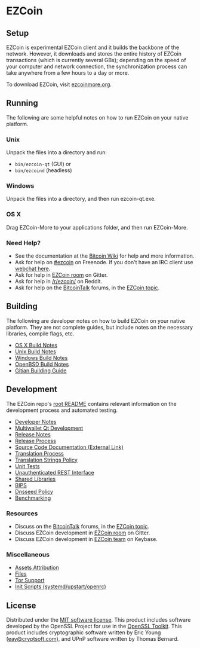 EZCoin
=============

Setup
---------------------
EZCoin is experimental EZCoin client and it builds the backbone of the network. However, it downloads and stores the entire history of EZCoin transactions (which is currently several GBs); depending on the speed of your computer and network connection, the synchronization process can take anywhere from a few hours to a day or more.

To download EZCoin, visit [ezcoinmore.org](https://ezcoinmore.org).

Running
---------------------
The following are some helpful notes on how to run EZCoin on your native platform.

### Unix

Unpack the files into a directory and run:

- `bin/ezcoin-qt` (GUI) or
- `bin/ezcoind` (headless)

### Windows

Unpack the files into a directory, and then run ezcoin-qt.exe.

### OS X

Drag EZCoin-More to your applications folder, and then run EZCoin-More.

### Need Help?

* See the documentation at the [Bitcoin Wiki](https://en.bitcoin.it/wiki/Main_Page)
for help and more information.
* Ask for help on [#ezcoin](http://webchat.freenode.net?channels=ezcoin) on Freenode. If you don't have an IRC client use [webchat here](http://webchat.freenode.net?channels=ezcoin).
* Ask for help in [EZCoin room](https://gitter.im/EZCoin_Hub) on Gitter.
* Ask for help in [/r/ezcoin/](https://nm.reddit.com/r/ezcoin/) on Reddit.
* Ask for help on the [BitcoinTalk](https://bitcointalk.org/) forums, in the [EZCoin topic](https://bitcointalk.org/index.php?topic=3017838.new#new).

Building
---------------------
The following are developer notes on how to build EZCoin on your native platform. They are not complete guides, but include notes on the necessary libraries, compile flags, etc.

- [OS X Build Notes](build-osx.md)
- [Unix Build Notes](build-unix.md)
- [Windows Build Notes](build-windows.md)
- [OpenBSD Build Notes](build-openbsd.md)
- [Gitian Building Guide](gitian-building.md)

Development
---------------------
The EZCoin repo's [root README](/README.md) contains relevant information on the development process and automated testing.

- [Developer Notes](developer-notes.md)
- [Multiwallet Qt Development](multiwallet-qt.md)
- [Release Notes](release-notes.md)
- [Release Process](release-process.md)
- [Source Code Documentation (External Link)](https://dev.visucore.com/bitcoin/doxygen/)
- [Translation Process](translation_process.md)
- [Translation Strings Policy](translation_strings_policy.md)
- [Unit Tests](unit-tests.md)
- [Unauthenticated REST Interface](REST-interface.md)
- [Shared Libraries](shared-libraries.md)
- [BIPS](bips.md)
- [Dnsseed Policy](dnsseed-policy.md)
- [Benchmarking](benchmarking.md)

### Resources
* Discuss on the [BitcoinTalk](https://bitcointalk.org/) forums, in the [EZCoin topic](https://bitcointalk.org/index.php?topic=3017838.new#new).
* Discuss EZCoin development in [EZCoin room](https://gitter.im/EZCoin_Hub) on Gitter.
* Discuss EZCoin development in [EZCoin team](https://keybase.io/team/ezcoin) on Keybase.

### Miscellaneous
- [Assets Attribution](assets-attribution.md)
- [Files](files.md)
- [Tor Support](tor.md)
- [Init Scripts (systemd/upstart/openrc)](init.md)

License
---------------------
Distributed under the [MIT software license](http://www.opensource.org/licenses/mit-license.php).
This product includes software developed by the OpenSSL Project for use in the [OpenSSL Toolkit](https://www.openssl.org/). This product includes
cryptographic software written by Eric Young ([eay@cryptsoft.com](mailto:eay@cryptsoft.com)), and UPnP software written by Thomas Bernard.
